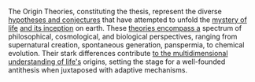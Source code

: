
The Origin Theories, constituting the thesis, represent the diverse [hypotheses and conjectures](2/2/3/2/_Hypothesis-Theory) that have attempted to unfold the [mystery of life](1/2/1/2/2/1/3/2/.Metaphysical%20Queries) [and its inception](3/1/3/3/2/3/3/3/.Innovation) on earth. These [theories encompass a](2/2/3/2/_Hypothesis-Theory) spectrum of philosophical, cosmological, and biological perspectives, ranging from supernatural creation, spontaneous generation, panspermia, to chemical evolution. Their stark differences contribute [to the multidimensional](1/2/1/1/1/1/2/3/.Multi-Dimensional) [understanding of life's](2/1/_Fatalism-Free%20will) origins, setting the stage for a well-founded antithesis when juxtaposed with adaptive mechanisms.

